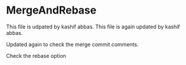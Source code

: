 # MergeAndRebase
This file is udpated by kashif abbas. 
This file is again updated by kashif abbas.


Updated again to check the merge commit comments.


Check the rebase option